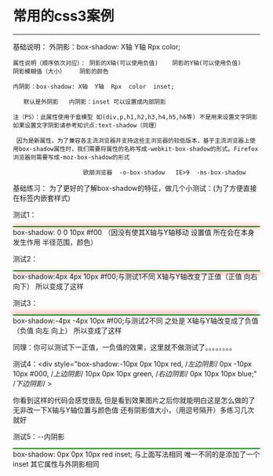 # 常用的css3案例
-----------------------------------
基础说明：
    外阴影：box-shadow: X轴  Y轴  Rpx  color;

    属性说明（顺序依次对应）： 阴影的X轴(可以使用负值)    阴影的Y轴(可以使用负值)    阴影模糊值（大小）    阴影的颜色

    内阴影：box-shadow: X轴  Y轴  Rpx  color  inset;

       默认是外阴影   内阴影：inset 可以设置成内部阴影

    注（PS）：此属性使用于盒模型 如(div,p,h1,h2,h3,h4,h5,h6等) 不是用来设置文字阴影   如果设置文字阴影请参考知识点:text-shadow（同理）

     因为是新属性，为了兼容各主流浏览器并支持这些主浏览器的较低版本，基于主流浏览器上使用box-shadow属性时，我们需要将属性的名称写成-webkit-box-shadow的形式。Firefox浏览器则需要写成-moz-box-shadow的形式

                        欧朋浏览器  -o-box-shadow   IE>9  -ms-box-shadow    

基础练习：
为了更好的了解box-shadow的特征，做几个小测试：(为了方便直接在标签内嵌套样式)

 测试1： <div style="box-shadow: 0 0 10px #f00; border:1px solid green"></div>  box-shadow: 0 0 10px #f00  （因没有使其X轴与Y轴移动 设置值 所在会在本身发生作用   半径范围，颜色）

 



 测试2： <div style="box-shadow:4px 4px 10px #f00; border:1px solid green"></div> box-shadow:4px 4px 10px #f00;与测试1不同 X轴与Y轴改变了正值（正值 向右 向下） 所以变成了这样‍

 

   

测试3：<div style="box-shadow:-4px -4px 10px #f00; border:1px solid green"></div> box-shadow:-4px -4px 10px #f00;与测试2不同 之处是 X轴与Y轴改变成了负值（负值 向左 向上） 所以变成了这样‍

     

同理：你可以测试下一正值，一负值的效果，这里就不做测试了。。。。。。。。

测试4：<div  style="box-shadow:-10px 0px 10px red,   /*左边阴影*/ 
                                                   0px -10px 10px #000,  /*上边阴影*/ 
                                                   10px 0px 10px green,  /*右边阴影*/ 
                                                   0px 10px 10px blue;" /*下边阴影*/ ></div>

你看到这样的代码会感觉很乱 但是看到效果图片之后你就能明白这是怎么做的了无非改一下X轴与Y轴位置与颜色值 还有阴影值大小，（用逗号隔开）多练习几次就好



 

测试5：--内阴影  <div style="box-shadow: 0px 0px 10px red inset; border:1px solid green"></div> box-shadow: 0px 0px 10px red inset;    与上面写法相同 唯一不同的是添加了一个inset 其它属性与外阴影相同

   